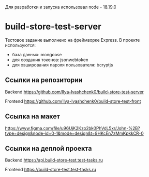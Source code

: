 Для разработки и запуска использовал node - 18.19.0

# build-store-test-server
Тестовое задание выполнено на фреймворке Express.
В проекте используются:
- база данных: mongoose
- для создания токенов: jsonwebtoken
- для хэширования пароля пользователя: bcryptjs

## Ссылки на репозитории

Backend https://github.com/Ilya-Ivashchenk0/build-store-test-server

Frontend https://github.com/Ilya-Ivashchenk0/build-store-test-front

## Ссылка на макет

https://www.figma.com/file/u96UjK2Kzo2bk0PhVdL5xr/John-%2B?type=design&node-id=0-1&mode=design&t=9HKcEn7zMmKpkkCR-0

## Ссылки на деплой проекта

Backend https://api.build-store-test.test-tasks.ru

Frontend https://build-store-test.test-tasks.ru
